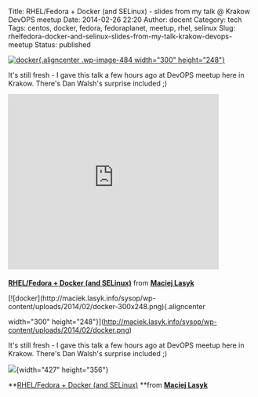 Title: RHEL/Fedora + Docker (and SELinux) - slides from my talk @ Krakow DevOPS meetup
Date: 2014-02-26 22:20
Author: docent
Category: tech
Tags: centos, docker, fedora, fedoraplanet, meetup, rhel, selinux
Slug: rhelfedora-docker-and-selinux-slides-from-my-talk-krakow-devops-meetup
Status: published

<!--:en-->

[![docker](http://maciek.lasyk.info/sysop/wp-content/uploads/2014/02/docker-300x248.png){.aligncenter
.wp-image-484 width="300"
height="248"}](http://maciek.lasyk.info/sysop/wp-content/uploads/2014/02/docker.png)

It's still fresh - I gave this talk a few hours ago at DevOPS meetup
here in Krakow. There's Dan Walsh's surprise included ;)

<iframe width="427" height="356" style="border: 1px solid #CCC; border-width: 1px 1px 0; margin-bottom: 5px; max-width: 100%;" src="http://www.slideshare.net/slideshow/embed_code/31687973" frameborder="0" marginwidth="0" marginheight="0" scrolling="no" allowfullscreen></iframe>

<div style="margin-bottom: 5px;">

**[RHEL/Fedora + Docker (and
SELinux)](https://www.slideshare.net/d0cent/docker-rhel "RHEL/Fedora + Docker (and SELinux)")**
from **[Maciej Lasyk](http://www.slideshare.net/d0cent)**

</div>

<!--:--><!--:pl-->[![docker](http://maciek.lasyk.info/sysop/wp-content/uploads/2014/02/docker-300x248.png){.aligncenter
width="300"
height="248"}](http://maciek.lasyk.info/sysop/wp-content/uploads/2014/02/docker.png)

It's still fresh - I gave this talk a few hours ago at DevOPS meetup
here in Krakow. There's Dan Walsh's surprise included ;)

![](https://maciek.lasyk.info:445/sysop/wp-includes/js/tinymce/themes/advanced/img/trans.gif){width="427"
height="356"}

<div>

**[RHEL/Fedora + Docker (and
SELinux)](https://www.slideshare.net/d0cent/docker-rhel "RHEL/Fedora + Docker (and SELinux)") **from **[Maciej
Lasyk](http://www.slideshare.net/d0cent)**

</div>

<!--:-->
